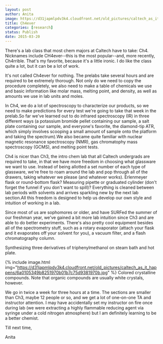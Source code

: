 ```yaml
---
layout: post
author: Anita
image: https://d31japmlpdv3k4.cloudfront.net/old_pictures/caltech_as_it_happens/6a0105349b8251970b01b7c75d937a970b.jpg
title: Ch4ever
categories: [research]
status: Publish
date: 2015-03-20
---
```



There's a lab class that most chem majors at Caltech have to take: Ch4. Nicknames include CH4ever--this is the most popular--and, more recently, Ch4rrible. That's my favorite, because it's a little ironic. I do like the class quite a lot, but it can be a lot of work.

It's not called Ch4ever for nothing. The prelabs take several hours and are required to be extremely thorough. Not only do we need to copy the procedure completely, we also need to make a table of chemicals we use and basic information like molar mass, melting point, and density, as well as amounts we use in lab units and moles.

In Ch4, we do a lot of spectroscopy to characterize our products, so we need to make predictions for every test we're going to take that week in the prelab.So far we've learned out to do infrared spectroscopy (IR) in three different ways (a potassium bromide pellet containing our sample, a salt plate containing our sample, and everyone's favorite, the diamond-tip ATR, which simply involves scooping a small amount of sample onto the platform and taking the spectrum).We also became quite familiar with nuclear magnetic resonance spectroscopy (NMR), gas chromatophy mass spectroscopy (GCMS), and melting point tests.

Ch4 is nicer than Ch3, the intro chem lab that all Caltech undergrads are required to take, in that we have more freedom in choosing what glassware we want to use. Instead of being allotted a set number of each type of glassware, we're free to roam around the lab and pop through all of the drawers, taking whatever we please (and whatever works). Erlenmeyer flask or round-bottom flask? Measuring pipette or graduated cylinder (don't forget the funnel if you don't want to spill)? Everything is cleaned between lab periods with solvents and arrives sparkling new by the next lab section.All this freedom is designed to help us develop our own style and intuition of working in a lab.

Since most of us are sophomores or older, and have SURFed the summer of our freshman year, we've gained a bit more lab intuition since Ch3 and are able to do better experiments. There's also pretty cool equipment besides all of the spectrometry stuff, such as a rotary evaporator (attach your flask and it evaporates off your solvent for you), a vacuum filter, and a flash chromatography column.

Synthesizing three derivatives of triphenylmethanol on steam bath and hot plate.


{% include image.html img="https://d31japmlpdv3k4.cloudfront.net/old_pictures/caltech_as_it_happens/6a0105349b8251970b01b7c75d9381970b.jpg" %}
Colored crystalline compounds. Note that organic compounds are usually white crystals, however.

We go in twice a week for three hours at a time. The sections are smaller than Ch3, maybe 12 people or so, and we get a lot of one-on-one TA and instructor attention. I may have accidentally set my instructor on fire once during lab (we were extracting a highly flammable reducing agent via syringe under a cold nitrogen atmosphere) but I am definitely learning to be a better chemist.

Till next time,

Anita

